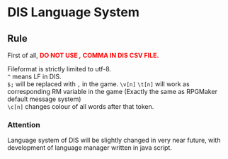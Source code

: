 # DIS Language System
  
## Rule
First of all, <span style="color: red; ">**DO NOT USE *,* COMMA IN DIS CSV FILE.**  </span>
  
Fileformat is strictly limited to utf-8.  
`^` means LF in DIS.  
`$;` will be replaced with `,` in the game.
`\v[n]` `\t[n]` will work as corresponding RM variable in the game (Exactly the same as RPGMaker default message system)  
`\c[n]` changes colour of all words after that token.  
### Attention
Language system of DIS will be slightly changed in very near future, with development of language manager written in java script.  
